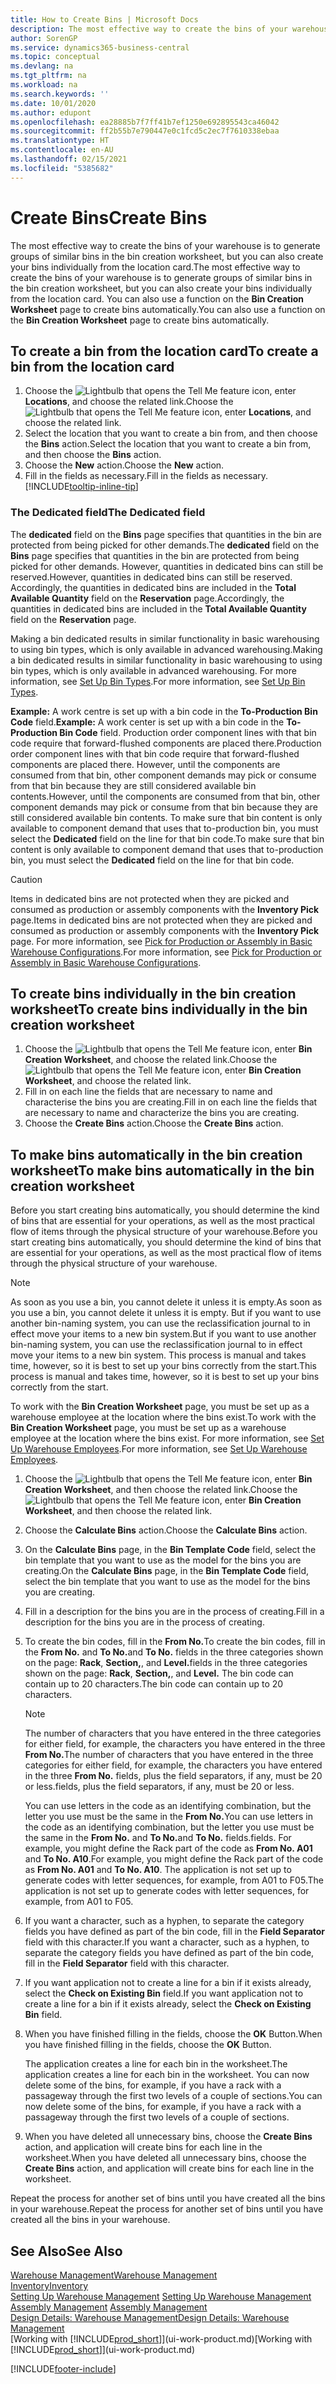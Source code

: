 ```yaml
---
title: How to Create Bins | Microsoft Docs
description: The most effective way to create the bins of your warehouse is to generate groups of similar bins in the bin creation worksheet, but you can also create your bins individually.
author: SorenGP
ms.service: dynamics365-business-central
ms.topic: conceptual
ms.devlang: na
ms.tgt_pltfrm: na
ms.workload: na
ms.search.keywords: ''
ms.date: 10/01/2020
ms.author: edupont
ms.openlocfilehash: ea28885b7f7ff41b7ef1250e692895543ca46042
ms.sourcegitcommit: ff2b55b7e790447e0c1fcd5c2ec7f7610338ebaa
ms.translationtype: HT
ms.contentlocale: en-AU
ms.lasthandoff: 02/15/2021
ms.locfileid: "5385682"
---
```

# <a name="create-bins"></a><span data-ttu-id="29108-103">Create Bins</span><span class="sxs-lookup"><span data-stu-id="29108-103">Create Bins</span></span>
<span data-ttu-id="29108-104">The most effective way to create the bins of your warehouse is to generate groups of similar bins in the bin creation worksheet, but you can also create your bins individually from the location card.</span><span class="sxs-lookup"><span data-stu-id="29108-104">The most effective way to create the bins of your warehouse is to generate groups of similar bins in the bin creation worksheet, but you can also create your bins individually from the location card.</span></span> <span data-ttu-id="29108-105">You can also use a function on the **Bin Creation Worksheet** page to create bins automatically.</span><span class="sxs-lookup"><span data-stu-id="29108-105">You can also use a function on the **Bin Creation Worksheet** page to create bins automatically.</span></span>  

## <a name="to-create-a-bin-from-the-location-card"></a><span data-ttu-id="29108-106">To create a bin from the location card</span><span class="sxs-lookup"><span data-stu-id="29108-106">To create a bin from the location card</span></span>  
1.  <span data-ttu-id="29108-107">Choose the ![Lightbulb that opens the Tell Me feature](media/ui-search/search_small.png "Tell me what you want to do") icon, enter **Locations**, and choose the related link.</span><span class="sxs-lookup"><span data-stu-id="29108-107">Choose the ![Lightbulb that opens the Tell Me feature](media/ui-search/search_small.png "Tell me what you want to do") icon, enter **Locations**, and choose the related link.</span></span>  
2.  <span data-ttu-id="29108-108">Select the location that you want to create a bin from, and then choose the **Bins** action.</span><span class="sxs-lookup"><span data-stu-id="29108-108">Select the location that you want to create a bin from, and then choose the **Bins** action.</span></span>  
3. <span data-ttu-id="29108-109">Choose the **New** action.</span><span class="sxs-lookup"><span data-stu-id="29108-109">Choose the **New** action.</span></span>
4. <span data-ttu-id="29108-110">Fill in the fields as necessary.</span><span class="sxs-lookup"><span data-stu-id="29108-110">Fill in the fields as necessary.</span></span> [!INCLUDE[tooltip-inline-tip](includes/tooltip-inline-tip_md.md)]

### <a name="the-dedicated-field"></a><span data-ttu-id="29108-111">The Dedicated field</span><span class="sxs-lookup"><span data-stu-id="29108-111">The Dedicated field</span></span>
<span data-ttu-id="29108-112">The **dedicated** field on the **Bins** page specifies that quantities in the bin are protected from being picked for other demands.</span><span class="sxs-lookup"><span data-stu-id="29108-112">The **dedicated** field on the **Bins** page specifies that quantities in the bin are protected from being picked for other demands.</span></span> <span data-ttu-id="29108-113">However, quantities in dedicated bins can still be reserved.</span><span class="sxs-lookup"><span data-stu-id="29108-113">However, quantities in dedicated bins can still be reserved.</span></span> <span data-ttu-id="29108-114">Accordingly, the quantities in dedicated bins are included in the **Total Available Quantity** field on the **Reservation** page.</span><span class="sxs-lookup"><span data-stu-id="29108-114">Accordingly, the quantities in dedicated bins are included in the **Total Available Quantity** field on the **Reservation** page.</span></span>

<span data-ttu-id="29108-115">Making a bin dedicated results in similar functionality in basic warehousing to using bin types, which is only available in advanced warehousing.</span><span class="sxs-lookup"><span data-stu-id="29108-115">Making a bin dedicated results in similar functionality in basic warehousing to using bin types, which is only available in advanced warehousing.</span></span> <span data-ttu-id="29108-116">For more information, see [Set Up Bin Types](warehouse-how-to-set-up-bin-types.md).</span><span class="sxs-lookup"><span data-stu-id="29108-116">For more information, see [Set Up Bin Types](warehouse-how-to-set-up-bin-types.md).</span></span>

<span data-ttu-id="29108-117">**Example:** A work centre is set up with a bin code in the **To-Production Bin Code** field.</span><span class="sxs-lookup"><span data-stu-id="29108-117">**Example:** A work center is set up with a bin code in the **To-Production Bin Code** field.</span></span> <span data-ttu-id="29108-118">Production order component lines with that bin code require that forward-flushed components are placed there.</span><span class="sxs-lookup"><span data-stu-id="29108-118">Production order component lines with that bin code require that forward-flushed components are placed there.</span></span> <span data-ttu-id="29108-119">However, until the components are consumed from that bin, other component demands may pick or consume from that bin because they are still considered available bin contents.</span><span class="sxs-lookup"><span data-stu-id="29108-119">However, until the components are consumed from that bin, other component demands may pick or consume from that bin because they are still considered available bin contents.</span></span> <span data-ttu-id="29108-120">To make sure that bin content is only available to component demand that uses that to-production bin, you must select the **Dedicated** field on the line for that bin code.</span><span class="sxs-lookup"><span data-stu-id="29108-120">To make sure that bin content is only available to component demand that uses that to-production bin, you must select the **Dedicated** field on the line for that bin code.</span></span>

> [!Caution]
> <span data-ttu-id="29108-121">Items in dedicated bins are not protected when they are picked and consumed as production or assembly components with the **Inventory Pick** page.</span><span class="sxs-lookup"><span data-stu-id="29108-121">Items in dedicated bins are not protected when they are picked and consumed as production or assembly components with the **Inventory Pick** page.</span></span> <span data-ttu-id="29108-122">For more information, see [Pick for Production or Assembly in Basic Warehouse Configurations](warehouse-how-to-pick-for-production.md).</span><span class="sxs-lookup"><span data-stu-id="29108-122">For more information, see [Pick for Production or Assembly in Basic Warehouse Configurations](warehouse-how-to-pick-for-production.md).</span></span>

## <a name="to-create-bins-individually-in-the-bin-creation-worksheet"></a><span data-ttu-id="29108-123">To create bins individually in the bin creation worksheet</span><span class="sxs-lookup"><span data-stu-id="29108-123">To create bins individually in the bin creation worksheet</span></span>  
1.  <span data-ttu-id="29108-124">Choose the ![Lightbulb that opens the Tell Me feature](media/ui-search/search_small.png "Tell me what you want to do") icon, enter **Bin Creation Worksheet**, and choose the related link.</span><span class="sxs-lookup"><span data-stu-id="29108-124">Choose the ![Lightbulb that opens the Tell Me feature](media/ui-search/search_small.png "Tell me what you want to do") icon, enter **Bin Creation Worksheet**, and choose the related link.</span></span>  
2.  <span data-ttu-id="29108-125">Fill in on each line the fields that are necessary to name and characterise the bins you are creating.</span><span class="sxs-lookup"><span data-stu-id="29108-125">Fill in on each line the fields that are necessary to name and characterize the bins you are creating.</span></span>  
3.  <span data-ttu-id="29108-126">Choose the **Create Bins** action.</span><span class="sxs-lookup"><span data-stu-id="29108-126">Choose the **Create Bins** action.</span></span>  

## <a name="to-make-bins-automatically-in-the-bin-creation-worksheet"></a><span data-ttu-id="29108-127">To make bins automatically in the bin creation worksheet</span><span class="sxs-lookup"><span data-stu-id="29108-127">To make bins automatically in the bin creation worksheet</span></span>  
<span data-ttu-id="29108-128">Before you start creating bins automatically, you should determine the kind of bins that are essential for your operations, as well as the most practical flow of items through the physical structure of your warehouse.</span><span class="sxs-lookup"><span data-stu-id="29108-128">Before you start creating bins automatically, you should determine the kind of bins that are essential for your operations, as well as the most practical flow of items through the physical structure of your warehouse.</span></span>  

> [!NOTE]  
>  <span data-ttu-id="29108-129">As soon as you use a bin, you cannot delete it unless it is empty.</span><span class="sxs-lookup"><span data-stu-id="29108-129">As soon as you use a bin, you cannot delete it unless it is empty.</span></span> <span data-ttu-id="29108-130">But if you want to use another bin-naming system, you can use the reclassification journal to in effect move your items to a new bin system.</span><span class="sxs-lookup"><span data-stu-id="29108-130">But if you want to use another bin-naming system, you can use the reclassification journal to in effect move your items to a new bin system.</span></span> <span data-ttu-id="29108-131">This process is manual and takes time, however, so it is best to set up your bins correctly from the start.</span><span class="sxs-lookup"><span data-stu-id="29108-131">This process is manual and takes time, however, so it is best to set up your bins correctly from the start.</span></span>  

<span data-ttu-id="29108-132">To work with the **Bin Creation Worksheet** page, you must be set up as a warehouse employee at the location where the bins exist.</span><span class="sxs-lookup"><span data-stu-id="29108-132">To work with the **Bin Creation Worksheet** page, you must be set up as a warehouse employee at the location where the bins exist.</span></span> <span data-ttu-id="29108-133">For more information, see [Set Up Warehouse Employees](warehouse-how-to-set-up-warehouse-employees.md).</span><span class="sxs-lookup"><span data-stu-id="29108-133">For more information, see [Set Up Warehouse Employees](warehouse-how-to-set-up-warehouse-employees.md).</span></span>    

1.  <span data-ttu-id="29108-134">Choose the ![Lightbulb that opens the Tell Me feature](media/ui-search/search_small.png "Tell me what you want to do") icon, enter **Bin Creation Worksheet**, and then choose the related link.</span><span class="sxs-lookup"><span data-stu-id="29108-134">Choose the ![Lightbulb that opens the Tell Me feature](media/ui-search/search_small.png "Tell me what you want to do") icon, enter **Bin Creation Worksheet**, and then choose the related link.</span></span>  
2.  <span data-ttu-id="29108-135">Choose the **Calculate Bins** action.</span><span class="sxs-lookup"><span data-stu-id="29108-135">Choose the **Calculate Bins** action.</span></span>
3. <span data-ttu-id="29108-136">On the **Calculate Bins** page, in the **Bin Template Code** field, select the bin template that you want to use as the model for the bins you are creating.</span><span class="sxs-lookup"><span data-stu-id="29108-136">On the **Calculate Bins** page, in the **Bin Template Code** field, select the bin template that you want to use as the model for the bins you are creating.</span></span>
4.  <span data-ttu-id="29108-137">Fill in a description for the bins you are in the process of creating.</span><span class="sxs-lookup"><span data-stu-id="29108-137">Fill in a description for the bins you are in the process of creating.</span></span>  
5.  <span data-ttu-id="29108-138">To create the bin codes, fill in the **From No.**</span><span class="sxs-lookup"><span data-stu-id="29108-138">To create the bin codes, fill in the **From No.**</span></span> <span data-ttu-id="29108-139">and **To No.**</span><span class="sxs-lookup"><span data-stu-id="29108-139">and **To No.**</span></span> <span data-ttu-id="29108-140">fields in the three categories shown on the page: **Rack**, **Section,**, and **Level.**</span><span class="sxs-lookup"><span data-stu-id="29108-140">fields in the three categories shown on the page: **Rack**, **Section,**, and **Level.**</span></span> <span data-ttu-id="29108-141">The bin code can contain up to 20 characters.</span><span class="sxs-lookup"><span data-stu-id="29108-141">The bin code can contain up to 20 characters.</span></span>  

    > [!NOTE]  
    >  <span data-ttu-id="29108-142">The number of characters that you have entered in the three categories for either field, for example, the characters you have entered in the three **From No.**</span><span class="sxs-lookup"><span data-stu-id="29108-142">The number of characters that you have entered in the three categories for either field, for example, the characters you have entered in the three **From No.**</span></span> <span data-ttu-id="29108-143">fields, plus the field separators, if any, must be 20 or less.</span><span class="sxs-lookup"><span data-stu-id="29108-143">fields, plus the field separators, if any, must be 20 or less.</span></span>  

     <span data-ttu-id="29108-144">You can use letters in the code as an identifying combination, but the letter you use must be the same in the **From No.**</span><span class="sxs-lookup"><span data-stu-id="29108-144">You can use letters in the code as an identifying combination, but the letter you use must be the same in the **From No.**</span></span> <span data-ttu-id="29108-145">and **To No.**</span><span class="sxs-lookup"><span data-stu-id="29108-145">and **To No.**</span></span> <span data-ttu-id="29108-146">fields.</span><span class="sxs-lookup"><span data-stu-id="29108-146">fields.</span></span> <span data-ttu-id="29108-147">For example, you might define the Rack part of the code as **From No. A01** and **To No. A10**.</span><span class="sxs-lookup"><span data-stu-id="29108-147">For example, you might define the Rack part of the code as **From No. A01** and **To No. A10**.</span></span> <span data-ttu-id="29108-148">The application is not set up to generate codes with letter sequences, for example, from A01 to F05.</span><span class="sxs-lookup"><span data-stu-id="29108-148">The application is not set up to generate codes with letter sequences, for example, from A01 to F05.</span></span>  

6.  <span data-ttu-id="29108-149">If you want a character, such as a hyphen, to separate the category fields you have defined as part of the bin code, fill in the **Field Separator** field with this character.</span><span class="sxs-lookup"><span data-stu-id="29108-149">If you want a character, such as a hyphen, to separate the category fields you have defined as part of the bin code, fill in the **Field Separator** field with this character.</span></span>  
7.  <span data-ttu-id="29108-150">If you want application not to create a line for a bin if it exists already, select the **Check on Existing Bin** field.</span><span class="sxs-lookup"><span data-stu-id="29108-150">If you want application not to create a line for a bin if it exists already, select the **Check on Existing Bin** field.</span></span>  
8. <span data-ttu-id="29108-151">When you have finished filling in the fields, choose the **OK** Button.</span><span class="sxs-lookup"><span data-stu-id="29108-151">When you have finished filling in the fields, choose the **OK** Button.</span></span>

    <span data-ttu-id="29108-152">The application creates a line for each bin in the worksheet.</span><span class="sxs-lookup"><span data-stu-id="29108-152">The application creates a line for each bin in the worksheet.</span></span> <span data-ttu-id="29108-153">You can now delete some of the bins, for example, if you have a rack with a passageway through the first two levels of a couple of sections.</span><span class="sxs-lookup"><span data-stu-id="29108-153">You can now delete some of the bins, for example, if you have a rack with a passageway through the first two levels of a couple of sections.</span></span>  

9. <span data-ttu-id="29108-154">When you have deleted all unnecessary bins, choose the **Create Bins** action, and application will create bins for each line in the worksheet.</span><span class="sxs-lookup"><span data-stu-id="29108-154">When you have deleted all unnecessary bins, choose the **Create Bins** action, and application will create bins for each line in the worksheet.</span></span>  

<span data-ttu-id="29108-155">Repeat the process for another set of bins until you have created all the bins in your warehouse.</span><span class="sxs-lookup"><span data-stu-id="29108-155">Repeat the process for another set of bins until you have created all the bins in your warehouse.</span></span>  

## <a name="see-also"></a><span data-ttu-id="29108-156">See Also</span><span class="sxs-lookup"><span data-stu-id="29108-156">See Also</span></span>  
[<span data-ttu-id="29108-157">Warehouse Management</span><span class="sxs-lookup"><span data-stu-id="29108-157">Warehouse Management</span></span>](warehouse-manage-warehouse.md)  
[<span data-ttu-id="29108-158">Inventory</span><span class="sxs-lookup"><span data-stu-id="29108-158">Inventory</span></span>](inventory-manage-inventory.md)  
<span data-ttu-id="29108-159">[Setting Up Warehouse Management](warehouse-setup-warehouse.md)   </span><span class="sxs-lookup"><span data-stu-id="29108-159">[Setting Up Warehouse Management](warehouse-setup-warehouse.md)   </span></span>  
<span data-ttu-id="29108-160">[Assembly Management](assembly-assemble-items.md)  </span><span class="sxs-lookup"><span data-stu-id="29108-160">[Assembly Management](assembly-assemble-items.md)  </span></span>  
[<span data-ttu-id="29108-161">Design Details: Warehouse Management</span><span class="sxs-lookup"><span data-stu-id="29108-161">Design Details: Warehouse Management</span></span>](design-details-warehouse-management.md)  
<span data-ttu-id="29108-162">[Working with [!INCLUDE[prod_short](includes/prod_short.md)]](ui-work-product.md)</span><span class="sxs-lookup"><span data-stu-id="29108-162">[Working with [!INCLUDE[prod_short](includes/prod_short.md)]](ui-work-product.md)</span></span>


[!INCLUDE[footer-include](includes/footer-banner.md)]